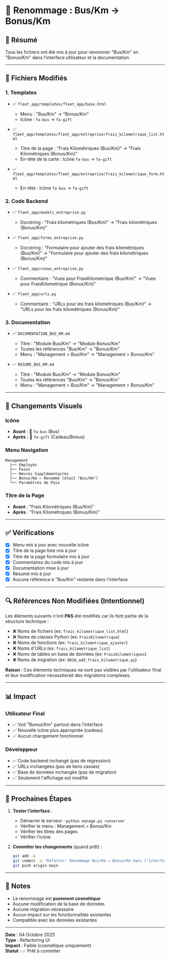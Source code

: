 # 🔄 Renommage : Bus/Km → Bonus/Km

## 📝 Résumé
Tous les fichiers ont été mis à jour pour renommer "Bus/Km" en "Bonus/Km" dans l'interface utilisateur et la documentation.

---

## 📁 Fichiers Modifiés

### 1. **Templates**
- ✅ `fleet_app/templates/fleet_app/base.html`
  - Menu : "Bus/Km" → "Bonus/Km"
  - Icône : `fa-bus` → `fa-gift`

- ✅ `fleet_app/templates/fleet_app/entreprise/frais_kilometrique_list.html`
  - Titre de la page : "Frais Kilométriques (Bus/Km)" → "Frais Kilométriques (Bonus/Km)"
  - En-tête de la carte : Icône `fa-bus` → `fa-gift`

- ✅ `fleet_app/templates/fleet_app/entreprise/frais_kilometrique_form.html`
  - En-tête : Icône `fa-bus` → `fa-gift`

### 2. **Code Backend**
- ✅ `fleet_app/models_entreprise.py`
  - Docstring : "Frais kilométriques (Bus/Km)" → "Frais kilométriques (Bonus/Km)"

- ✅ `fleet_app/forms_entreprise.py`
  - Docstring : "Formulaire pour ajouter des frais kilométriques (Bus/Km)" → "Formulaire pour ajouter des frais kilométriques (Bonus/Km)"

- ✅ `fleet_app/views_entreprise.py`
  - Commentaire : "Vues pour FraisKilometrique (Bus/Km)" → "Vues pour FraisKilometrique (Bonus/Km)"

- ✅ `fleet_app/urls.py`
  - Commentaire : "URLs pour les frais kilométriques (Bus/Km)" → "URLs pour les frais kilométriques (Bonus/Km)"

### 3. **Documentation**
- ✅ `DOCUMENTATION_BUS_KM.md`
  - Titre : "Module Bus/Km" → "Module Bonus/Km"
  - Toutes les références "Bus/Km" → "Bonus/Km"
  - Menu : "Management > Bus/Km" → "Management > Bonus/Km"

- ✅ `RESUME_BUS_KM.md`
  - Titre : "Module Bus/Km" → "Module Bonus/Km"
  - Toutes les références "Bus/Km" → "Bonus/Km"
  - Menu : "Management > Bus/Km" → "Management > Bonus/Km"

---

## 🎨 Changements Visuels

### Icône
- **Avant** : 🚌 `fa-bus` (Bus)
- **Après** : 🎁 `fa-gift` (Cadeau/Bonus)

### Menu Navigation
```
Management
  ├── Employés
  ├── Paies
  ├── Heures Supplémentaires
  ├── Bonus/Km ← Renommé (était "Bus/Km")
  └── Paramètres de Paie
```

### Titre de la Page
- **Avant** : "Frais Kilométriques (Bus/Km)"
- **Après** : "Frais Kilométriques (Bonus/Km)"

---

## ✅ Vérifications

- [x] Menu mis à jour avec nouvelle icône
- [x] Titre de la page liste mis à jour
- [x] Titre de la page formulaire mis à jour
- [x] Commentaires du code mis à jour
- [x] Documentation mise à jour
- [x] Résumé mis à jour
- [x] Aucune référence à "Bus/Km" restante dans l'interface

---

## 🔍 Références Non Modifiées (Intentionnel)

Les éléments suivants n'ont **PAS** été modifiés car ils font partie de la structure technique :

- ❌ Noms de fichiers (ex: `frais_kilometrique_list.html`)
- ❌ Noms de classes Python (ex: `FraisKilometrique`)
- ❌ Noms de fonctions (ex: `frais_kilometrique_ajouter`)
- ❌ Noms d'URLs (ex: `frais_kilometrique_list`)
- ❌ Noms de tables en base de données (ex: `FraisKilometriques`)
- ❌ Noms de migration (ex: `0018_add_frais_kilometrique.py`)

**Raison** : Ces éléments techniques ne sont pas visibles par l'utilisateur final et leur modification nécessiterait des migrations complexes.

---

## 📊 Impact

### Utilisateur Final
- ✅ Voit "Bonus/Km" partout dans l'interface
- ✅ Nouvelle icône plus appropriée (cadeau)
- ✅ Aucun changement fonctionnel

### Développeur
- ✅ Code backend inchangé (pas de régression)
- ✅ URLs inchangées (pas de liens cassés)
- ✅ Base de données inchangée (pas de migration)
- ✅ Seulement l'affichage est modifié

---

## 🚀 Prochaines Étapes

1. **Tester l'interface** :
   - Démarrer le serveur : `python manage.py runserver`
   - Vérifier le menu : Management > Bonus/Km
   - Vérifier les titres des pages
   - Vérifier l'icône

2. **Commiter les changements** (quand prêt) :
   ```bash
   git add -A
   git commit -m "Refactor: Renommage Bus/Km → Bonus/Km dans l'interface utilisateur"
   git push origin main
   ```

---

## 📝 Notes

- Le renommage est **purement cosmétique**
- Aucune modification de la base de données
- Aucune migration nécessaire
- Aucun impact sur les fonctionnalités existantes
- Compatible avec les données existantes

---

**Date** : 04 Octobre 2025  
**Type** : Refactoring UI  
**Impact** : Faible (cosmétique uniquement)  
**Statut** : ✅ Prêt à commiter
